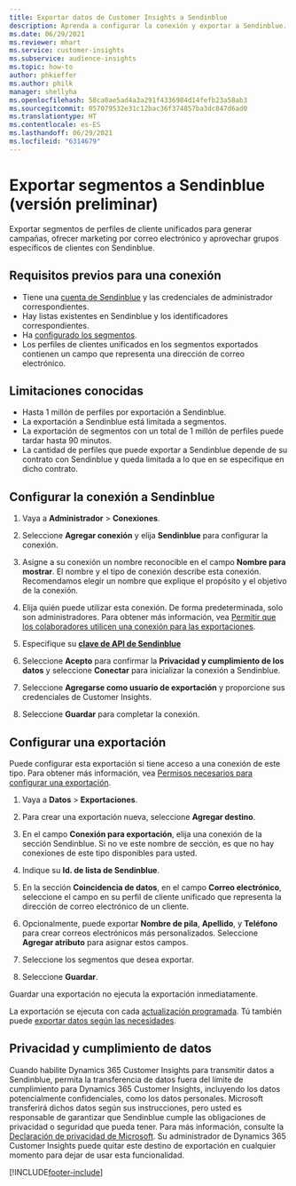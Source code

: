 ```yaml
---
title: Exportar datos de Customer Insights a Sendinblue
description: Aprenda a configurar la conexión y exportar a Sendinblue.
ms.date: 06/29/2021
ms.reviewer: mhart
ms.service: customer-insights
ms.subservice: audience-insights
ms.topic: how-to
author: phkieffer
ms.author: philk
manager: shellyha
ms.openlocfilehash: 58ca0ae5ad4a3a291f4336984d14fefb23a58ab3
ms.sourcegitcommit: 057079532e31c12bac36f374857ba3dc847d6ad0
ms.translationtype: HT
ms.contentlocale: es-ES
ms.lasthandoff: 06/29/2021
ms.locfileid: "6314679"
---
```

# <a name="export-segments-to-sendinblue-preview"></a>Exportar segmentos a Sendinblue (versión preliminar)

Exportar segmentos de perfiles de cliente unificados para generar campañas, ofrecer marketing por correo electrónico y aprovechar grupos específicos de clientes con Sendinblue.

## <a name="prerequisites-for-connection"></a>Requisitos previos para una conexión

-   Tiene una [cuenta de Sendinblue](https://www.sendinblue.com/) y las credenciales de administrador correspondientes.
-   Hay listas existentes en Sendinblue y los identificadores correspondientes.
-   Ha [configurado los segmentos](segments.md).
-   Los perfiles de clientes unificados en los segmentos exportados contienen un campo que representa una dirección de correo electrónico.

## <a name="known-limitations"></a>Limitaciones conocidas

- Hasta 1 millón de perfiles por exportación a Sendinblue.
- La exportación a Sendinblue está limitada a segmentos.
- La exportación de segmentos con un total de 1 millón de perfiles puede tardar hasta 90 minutos. 
- La cantidad de perfiles que puede exportar a Sendinblue depende de su contrato con Sendinblue y queda limitada a lo que en se especifique en dicho contrato.

## <a name="set-up-connection-to-sendinblue"></a>Configurar la conexión a Sendinblue

1. Vaya a **Administrador** > **Conexiones**.

1. Seleccione **Agregar conexión** y elija **Sendinblue** para configurar la conexión.

1. Asigne a su conexión un nombre reconocible en el campo **Nombre para mostrar**. El nombre y el tipo de conexión describe esta conexión. Recomendamos elegir un nombre que explique el propósito y el objetivo de la conexión.

1. Elija quién puede utilizar esta conexión. De forma predeterminada, solo son administradores. Para obtener más información, vea [Permitir que los colaboradores utilicen una conexión para las exportaciones](connections.md#allow-contributors-to-use-a-connection-for-exports).

1. Especifique su **[clave de API de Sendinblue](https://developers.sendinblue.com/docs/getting-started#:~:text=Get%20your%20API%20key&text=You%20can%20create%20one%20from,your%20settings%20This%20API%20key)**

1. Seleccione **Acepto** para confirmar la **Privacidad y cumplimiento de los datos** y seleccione **Conectar** para inicializar la conexión a Sendinblue.

1. Seleccione **Agregarse como usuario de exportación** y proporcione sus credenciales de Customer Insights.

1. Seleccione **Guardar** para completar la conexión.

## <a name="configure-an-export"></a>Configurar una exportación

Puede configurar esta exportación si tiene acceso a una conexión de este tipo. Para obtener más información, vea [Permisos necesarios para configurar una exportación](export-destinations.md#set-up-a-new-export).

1. Vaya a **Datos** > **Exportaciones**.

1. Para crear una exportación nueva, seleccione **Agregar destino**.

1. En el campo **Conexión para exportación**, elija una conexión de la sección Sendinblue. Si no ve este nombre de sección, es que no hay conexiones de este tipo disponibles para usted.

1. Indique su **Id. de lista de Sendinblue**. 

1. En la sección **Coincidencia de datos**, en el campo **Correo electrónico**, seleccione el campo en su perfil de cliente unificado que representa la dirección de correo electrónico de un cliente. 

1. Opcionalmente, puede exportar **Nombre de pila**, **Apellido**, y **Teléfono** para crear correos electrónicos más personalizados. Seleccione **Agregar atributo** para asignar estos campos.

1. Seleccione los segmentos que desea exportar. 

1. Seleccione **Guardar**.

Guardar una exportación no ejecuta la exportación inmediatamente.

La exportación se ejecuta con cada [actualización programada](system.md#schedule-tab). Tú también puede [exportar datos según las necesidades](export-destinations.md#run-exports-on-demand). 


## <a name="data-privacy-and-compliance"></a>Privacidad y cumplimiento de datos

Cuando habilite Dynamics 365 Customer Insights para transmitir datos a Sendinblue, permita la transferencia de datos fuera del límite de cumplimiento para Dynamics 365 Customer Insights, incluyendo los datos potencialmente confidenciales, como los datos personales. Microsoft transferirá dichos datos según sus instrucciones, pero usted es responsable de garantizar que Sendinblue cumple las obligaciones de privacidad o seguridad que pueda tener. Para más información, consulte la [Declaración de privacidad de Microsoft](https://go.microsoft.com/fwlink/?linkid=396732).
Su administrador de Dynamics 365 Customer Insights puede quitar este destino de exportación en cualquier momento para dejar de usar esta funcionalidad.


[!INCLUDE[footer-include](../includes/footer-banner.md)]
